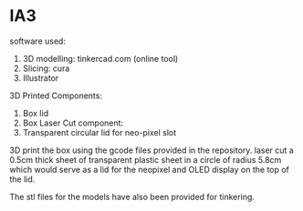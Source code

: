 # IA3

software used:
1. 3D modelling: tinkercad.com (online tool)
2. Slicing: cura
3. Illustrator


3D Printed Components:
1.	Box lid
2.	Box
Laser Cut component:
1.	Transparent circular lid for neo-pixel slot



3D print the box using the gcode files provided in the repository. laser cut a 0.5cm thick sheet of transparent plastic sheet in a circle of radius 5.8cm which would serve as a lid for the neopixel and OLED display on the top of the lid.

The stl files for the models have also been provided for tinkering.
